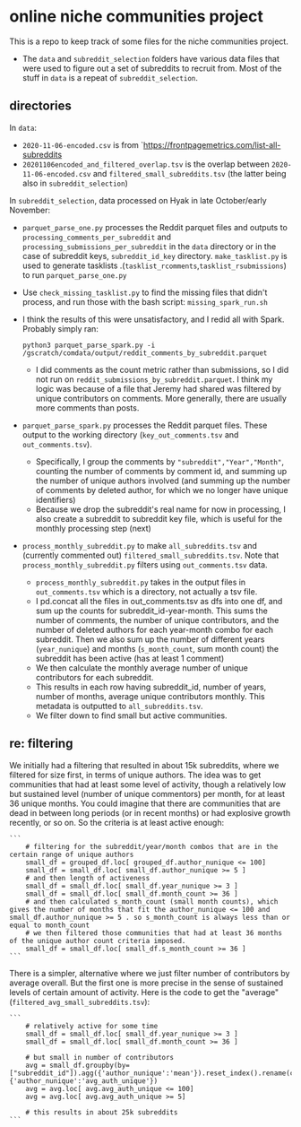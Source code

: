 # online niche communities project
This is a repo to keep track of some files for the niche communities project.

* The `data` and `subreddit_selection` folders have various data files that were used to figure out a set of subreddits to recruit from. Most of the stuff in `data` is a repeat of `subreddit_selection`. 

## directories
In `data`:

* `2020-11-06-encoded.csv` is from `https://frontpagemetrics.com/list-all-subreddits
* `20201106encoded_and_filtered_overlap.tsv` is the overlap between `2020-11-06-encoded.csv` and `filtered_small_subreddits.tsv` (the latter being also in `subreddit_selection`)

In `subreddit_selection`, data processed on Hyak in late October/early November:

* `parquet_parse_one.py` processes the Reddit parquet files and outputs to `processing_comments_per_subreddit` and `processing_submissions_per_subreddit` in the `data` directory or in the case of subreddit keys, `subreddit_id_key` directory. `make_tasklist.py` is used to generate tasklists .(`tasklist_rcomments`,`tasklist_rsubmissions`) to run `parquet_parse_one.py`
* Use `check_missing_tasklist.py` to find the missing files that didn't process, and run those with the bash script: `missing_spark_run.sh`

* I think the results of this were unsatisfactory, and I redid all with Spark. Probably simply ran:

    ```
    python3 parquet_parse_spark.py -i /gscratch/comdata/output/reddit_comments_by_subreddit.parquet
    ```

    * I did comments as the count metric rather than submissions, so I did not run on `reddit_submissions_by_subreddit.parquet`. I think my logic was because of a file that Jeremy had shared was filtered by unique contributors on comments. More generally, there are usually more comments than posts. 

* `parquet_parse_spark.py` processes the Reddit parquet files. These output to the working directory (`key_out_comments.tsv` and `out_comments.tsv`).

    * Specifically, I group the comments by `"subreddit","Year","Month"`, counting the number of comments by comment id, and summing up the number of unique authors involved (and summing up the number of comments by deleted author, for which we no longer have unique identifiers)
    * Because we drop the subreddit's real name for now in processing, I also create a subreddit to subreddit key file, which is useful for the monthly processing step (next)

* `process_monthly_subreddit.py` to make `all_subreddits.tsv` and (currently commented out) `filtered_small_subreddits.tsv`. Note that `process_monthly_subreddit.py` filters using `out_comments.tsv` data.

    * `process_monthly_subreddit.py` takes in the output files in `out_comments.tsv` which is a directory, not actually a tsv file.
    * I pd.concat all the files in out_comments.tsv as dfs into one df, and sum up the counts for subreddit_id-year-month. This sums the number of comments, the number of unique contributors, and the number of deleted authors for each year-month combo for each subreddit. Then we also sum up the number of different years (`year_nunique`) and months (`s_month_count`, sum month count) the subreddit has been active (has at least 1 comment)
    * We then calculate the monthly average number of unique contributors for each subreddit.
    * This results in each row having subreddit_id, number of years, number of months, average unique contributors monthly. This metadata is outputted to `all_subreddits.tsv`.
    * We filter down to find small but active communities.

## re: filtering

We initially had a filtering that resulted in about 15k subreddits, where we filtered for size first, in terms of unique authors. The idea was to get communities that had at least some level of activity, though a relatively low but sustained level (number of unique commentors) per month, for at least 36 unique months. You could imagine that there are communities that are dead in between long periods (or in recent months) or had explosive growth recently, or so on. So the criteria is at least active enough:

    ```
        # filtering for the subreddit/year/month combos that are in the certain range of unique authors
        small_df = grouped_df.loc[ grouped_df.author_nunique <= 100]
        small_df = small_df.loc[ small_df.author_nunique >= 5 ]
        # and then length of activeness
        small_df = small_df.loc[ small_df.year_nunique >= 3 ]
        small_df = small_df.loc[ small_df.month_count >= 36 ]
        # and then calculated s_month_count (small month counts), which gives the number of months that fit the author_nunique <= 100 and small_df.author_nunique >= 5 . so s_month_count is always less than or equal to month_count
        # we then filtered those communities that had at least 36 months of the unique author count criteria imposed.
        small_df = small_df.loc[ small_df.s_month_count >= 36 ]
    ```

There is a simpler, alternative where we just filter number of contributors by average overall. But the first one is more precise in the sense of sustained levels of certain amount of activity. Here is the code to get the "average" (`filtered_avg_small_subreddits.tsv`):

    ```
        # relatively active for some time
        small_df = small_df.loc[ small_df.year_nunique >= 3 ]
        small_df = small_df.loc[ small_df.month_count >= 36 ] 

        # but small in number of contributors
        avg = small_df.groupby(by=["subreddit_id"]).agg({'author_nunique':'mean'}).reset_index().rename(columns={'author_nunique':'avg_auth_unique'})
        avg = avg.loc[ avg.avg_auth_unique <= 100]
        avg = avg.loc[ avg.avg_auth_unique >= 5]

        # this results in about 25k subreddits
    ```
